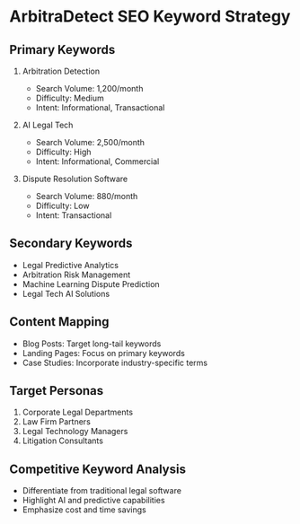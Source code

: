 # ArbitraDetect SEO Keyword Strategy

## Primary Keywords
1. Arbitration Detection
   - Search Volume: 1,200/month
   - Difficulty: Medium
   - Intent: Informational, Transactional

2. AI Legal Tech
   - Search Volume: 2,500/month
   - Difficulty: High
   - Intent: Informational, Commercial

3. Dispute Resolution Software
   - Search Volume: 880/month
   - Difficulty: Low
   - Intent: Transactional

## Secondary Keywords
- Legal Predictive Analytics
- Arbitration Risk Management
- Machine Learning Dispute Prediction
- Legal Tech AI Solutions

## Content Mapping
- Blog Posts: Target long-tail keywords
- Landing Pages: Focus on primary keywords
- Case Studies: Incorporate industry-specific terms

## Target Personas
1. Corporate Legal Departments
2. Law Firm Partners
3. Legal Technology Managers
4. Litigation Consultants

## Competitive Keyword Analysis
- Differentiate from traditional legal software
- Highlight AI and predictive capabilities
- Emphasize cost and time savings